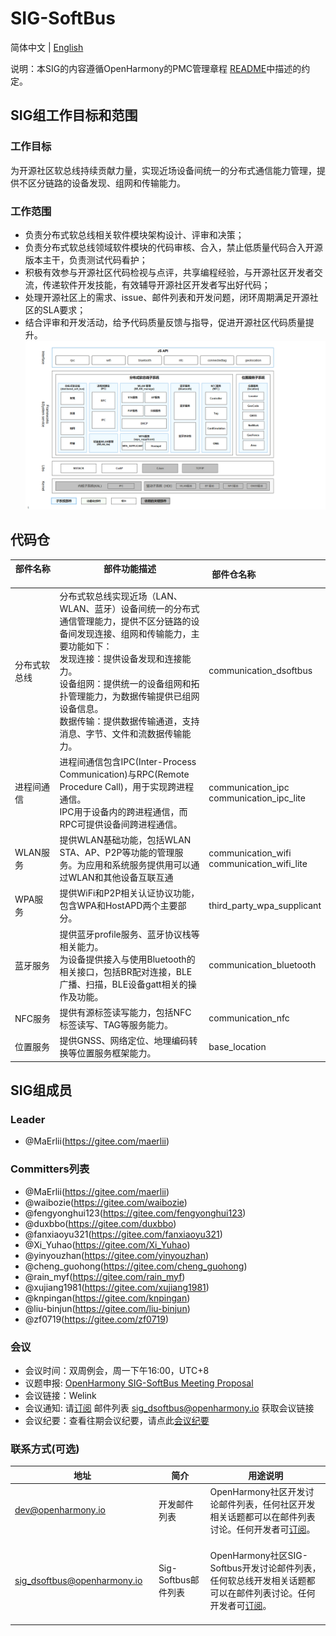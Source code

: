 # SIG-SoftBus
简体中文 | [English](./sig_softbus.md)

说明：本SIG的内容遵循OpenHarmony的PMC管理章程 [README](/zh/pmc.md)中描述的约定。

## SIG组工作目标和范围

### 工作目标
为开源社区软总线持续贡献力量，实现近场设备间统一的分布式通信能力管理，提供不区分链路的设备发现、组网和传输能力。

### 工作范围
- 负责分布式软总线相关软件模块架构设计、评审和决策；
- 负责分布式软总线领域软件模块的代码审核、合入，禁止低质量代码合入开源版本主干，负责测试代码看护；
- 积极有效参与开源社区代码检视与点评，共享编程经验，与开源社区开发者交流，传递软件开发技能，有效辅导开源社区开发者写出好代码；
- 处理开源社区上的需求、issue、邮件列表和开发问题，闭环周期满足开源社区的SLA要求；
- 结合评审和开发活动，给予代码质量反馈与指导，促进开源社区代码质量提升。
![软总线SIG](figures/softbus-overview.png)

## 代码仓

|部件名称<img width=100/>|部件功能描述<img width=200/>|部件仓名称<img width=100/>|
|---|---|---|
|分布式软总线| 分布式软总线实现近场（LAN、WLAN、蓝牙）设备间统一的分布式通信管理能力，提供不区分链路的设备间发现连接、组网和传输能力，主要功能如下：<br>发现连接：提供设备发现和连接能力。<br>设备组网：提供统一的设备组网和拓扑管理能力，为数据传输提供已组网设备信息。<br>数据传输：提供数据传输通道，支持消息、字节、文件和流数据传输能力。 | communication_dsoftbus|
|进程间通信|进程间通信包含IPC(Inter-Process Communication)与RPC(Remote Procedure Call)，用于实现跨进程通信。<br>IPC用于设备内的跨进程通信，而RPC可提供设备间跨进程通信。| communication_ipc<br>communication_ipc_lite|
|WLAN服务| 提供WLAN基础功能，包括WLAN STA、AP、P2P等功能的管理服务。为应用和系统服务提供用可以通过WLAN和其他设备互联互通|communication_wifi<br>communication_wifi_lite|
|WPA服务|提供WiFi和P2P相关认证协议功能，包含WPA和HostAPD两个主要部分。|third_party_wpa_supplicant|
|蓝牙服务|提供蓝牙profile服务、蓝牙协议栈等相关能力。<br>为设备提供接入与使用Bluetooth的相关接口，包括BR配对连接，BLE广播、扫描，BLE设备gatt相关的操作及功能。|communication_bluetooth|
|NFC服务|提供有源标签读写能力，包括NFC标签读写、TAG等服务能力。|communication_nfc|
|位置服务|提供GNSS、网络定位、地理编码转换等位置服务框架能力。|base_location|


## SIG组成员

### Leader
- @MaErlii(https://gitee.com/maerlii)

### Committers列表
- @MaErlii(https://gitee.com/maerlii)
- @waibozie(https://gitee.com/waibozie)
- @fengyonghui123(https://gitee.com/fengyonghui123)
- @duxbbo(https://gitee.com/duxbbo)
- @fanxiaoyu321(https://gitee.com/fanxiaoyu321)
- @Xi_Yuhao(https://gitee.com/Xi_Yuhao)
- @yinyouzhan(https://gitee.com/yinyouzhan)
- @cheng_guohong(https://gitee.com/cheng_guohong)
- @rain_myf(https://gitee.com/rain_myf)
- @xujiang1981(https://gitee.com/xujiang1981)
- @knpingan(https://gitee.com/knpingan)
- @liu-binjun(https://gitee.com/liu-binjun)
- @zf0719(https://gitee.com/zf0719)

### 会议
 - 会议时间：双周例会，周一下午16:00，UTC+8
 - 议题申报: [OpenHarmony SIG-SoftBus Meeting Proposal](https://shimo.im/sheets/iDp1dGmnk3sVjJoE/MODOC)
 - 会议链接：Welink
 - 会议通知: 请[订阅](https://lists.openatom.io/postorius/lists/sig_dsoftbus.openharmony.io) 邮件列表 sig_dsoftbus@openharmony.io 获取会议链接
 - 会议纪要：查看往期会议纪要，请点此[会议纪要](https://gitee.com/openharmony-sig/sig-content/blob/master/softbus/meetings)

### 联系方式(可选)
| 地址                                 | 简介        | 用途说明                                                         |
| ---------------------------------------|---------- | ------------------------------------------------------------ |
| dev@openharmony.io  <img width=120/>| 开发邮件列表 <img width=100/> | OpenHarmony社区开发讨论邮件列表，任何社区开发相关话题都可以在邮件列表讨论。任何开发者可[订阅](https://lists.openatom.io/postorius/lists/dev.openharmony.io)。<img width=200/>|
| sig_dsoftbus@openharmony.io  <img width=120/>| Sig-Softbus邮件列表 <img width=100/> | OpenHarmony社区SIG-Softbus开发讨论邮件列表，任何软总线开发相关话题都可以在邮件列表讨论。任何开发者可[订阅](https://lists.openatom.io/postorius/lists/sig_dsoftbus.openharmony.io/)。<img width=200/>|
